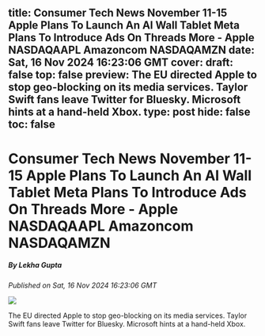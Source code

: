 title: Consumer Tech News November 11-15 Apple Plans To Launch An AI Wall Tablet Meta Plans To Introduce Ads On Threads More - Apple NASDAQAAPL Amazoncom NASDAQAMZN
date: Sat, 16 Nov 2024 16:23:06 GMT
cover: 
draft: false
top: false
preview: The EU directed Apple to stop geo-blocking on its media services. Taylor Swift fans leave Twitter for Bluesky. Microsoft hints at a hand-held Xbox.
type: post
hide: false
toc: false
---

# Consumer Tech News November 11-15 Apple Plans To Launch An AI Wall Tablet Meta Plans To Introduce Ads On Threads More - Apple NASDAQAAPL Amazoncom NASDAQAMZN
##### By Lekha Gupta
_Published on Sat, 16 Nov 2024 16:23:06 GMT_

![](https://cdn.benzinga.com/files/images/story/2024/11/16/Apples-Next-Big-Bet--Think-Smaller--Says.jpeg?width=1200&height=800&fit=crop)

The EU directed Apple to stop geo-blocking on its media services. Taylor Swift fans leave Twitter for Bluesky. Microsoft hints at a hand-held Xbox.
